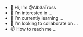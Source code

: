 - 👋 Hi, I’m @Alb3aTross
- 👀 I’m interested in ...
- 🌱 I’m currently learning ...
- 💞️ I’m looking to collaborate on ...
- 📫 How to reach me ...

<!---
Alb3aTross/Alb3aTross is a ✨ special ✨ repository because its `README.md` (this file) appears on your GitHub profile.
You can click the Preview link to take a look at your changes.
--->
